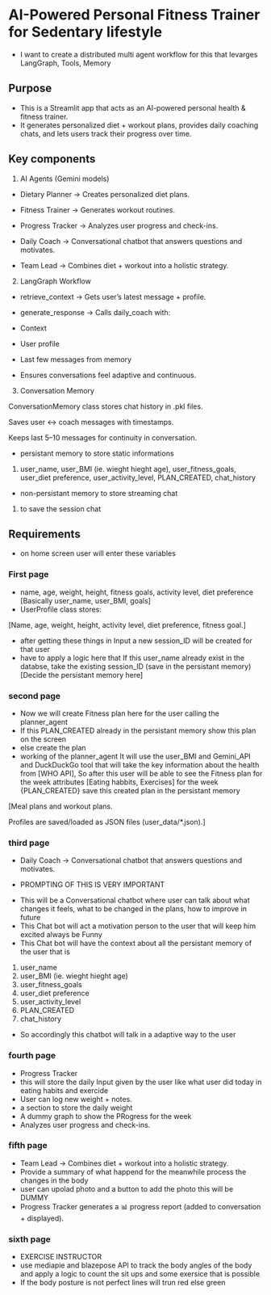 # AI-Powered Personal Fitness Trainer for Sedentary lifestyle

- I want to create a distributed multi agent workflow for this that levarges LangGraph, Tools, Memory

## Purpose

- This is a Streamlit app that acts as an AI-powered personal health & fitness trainer.
- It generates personalized diet + workout plans, provides daily coaching chats, and lets users track their progress over time.

## Key components

1. AI Agents (Gemini models)

* Dietary Planner → Creates personalized diet plans.

* Fitness Trainer → Generates workout routines.

* Progress Tracker → Analyzes user progress and check-ins.

* Daily Coach → Conversational chatbot that answers questions and motivates.

* Team Lead → Combines diet + workout into a holistic strategy.

2. LangGraph Workflow

* retrieve_context → Gets user’s latest message + profile.

* generate_response → Calls daily_coach with:

* Context

* User profile

* Last few messages from memory

* Ensures conversations feel adaptive and continuous.

3. Conversation Memory

ConversationMemory class stores chat history in .pkl files.

Saves user ↔ coach messages with timestamps.

Keeps last 5–10 messages for continuity in conversation.

- persistant memory to store static informations 
1. user_name, user_BMI (ie. wieght hieght age), user_fitness_goals, user_diet preference, user_activity_level, PLAN_CREATED, chat_history

- non-persistant memory to store streaming chat

1. to save the session chat


## Requirements

- on home screen user will enter these variables

### First page 

- name, age, weight, height, fitness goals, activity level, diet preference [Basically user_name, user_BMI, goals]
- UserProfile class stores:

 [Name, age, weight, height, activity level, diet preference, fitness goal.]

- after getting these things in Input a new session_ID will be created for that user 
- have to apply a logic here that If this user_name already exist in the databse, take the existing session_ID (save in the persistant memory) [Decide the persistant memory here]

### second page 

- Now we will create Fitness plan here for the user calling the planner_agent
- If this PLAN_CREATED already in the persistant memory show this plan on the screen 
- else create the plan 
- working of the planner_agent It will use the user_BMI and Gemini_API and DuckDuckGo tool that will take the key information about the health from [WHO API], So after this user will be able to see the Fitness plan for the week attributes [Eating habbits, Exercises] for the week {PLAN_CREATED} save this created plan in the persistant memory

[Meal plans and workout plans.

Profiles are saved/loaded as JSON files (user_data/*.json).]


### third page 

* Daily Coach → Conversational chatbot that answers questions and motivates.

* PROMPTING OF THIS IS VERY IMPORTANT

- This will be a Conversational chatbot where user can talk about what changes it feels, what to be changed in the plans, how to improve in future
- This Chat bot will act a motivation person to the user that will keep him excited always be Funny
- This Chat bot will have the context about all the persistant memory of the user that is 

1. user_name 
2. user_BMI (ie. wieght hieght age)
3. user_fitness_goals
4. user_diet preference
5. user_activity_level
6. PLAN_CREATED
7. chat_history

- So accordingly this chatbot will talk in a adaptive way to the user

### fourth page 

- Progress Tracker 
- this will store the daily Input given by the user like what user did today in eating habits and exercide
- User can log new weight + notes.
- a section to store the daily weight 
- A dummy graph to show the PRogress for the week
- Analyzes user progress and check-ins.

### fifth page

- Team Lead → Combines diet + workout into a holistic strategy.
- Provide a summary of what happend for the meanwhile process the changes in the body
- user can upolad photo and a button to add the photo this will be DUMMY
- Progress Tracker generates a 📊 progress report (added to conversation + displayed).

### sixth page

- EXERCISE INSTRUCTOR
- use mediapie and blazepose API to track the body angles of the body and apply a logic to count the sit ups and some exersice that is possible 
- If the body posture is not perfect lines will trun red else green 










